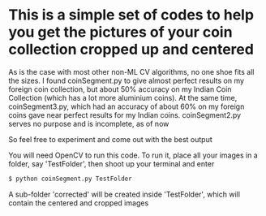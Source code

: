 # This is a simple set of codes to help you get the pictures of your coin collection cropped up and centered

As is the case with most other non-ML CV algorithms, no one shoe fits all the sizes. I found coinSegment.py to give almost perfect results on my foreign coin collection, but about 50% accuracy on my Indian Coin Collection (which has a lot more aluminium coins). At the same time, coinSegment3.py, which had an accuracy of about 60% on my foreign coins gave near perfect results for my Indian coins.
coinSegment2.py serves no purpose and is incomplete, as of now

So feel free to experiment and come out with the best output

You will need OpenCV to run this code. To run it, place all your images in a folder, say 'TestFolder', then shoot up your terminal and enter
```bash
$ python coinSegment.py TestFolder
```
A sub-folder 'corrected' will be created inside 'TestFolder', which will contain the centered and cropped images

